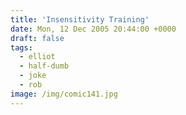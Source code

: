 ```yaml
---
title: 'Insensitivity Training'
date: Mon, 12 Dec 2005 20:44:00 +0000
draft: false
tags:
  - elliot
  - half-dumb
  - joke
  - rob
image: /img/comic141.jpg
---
```


